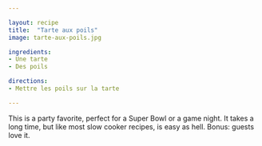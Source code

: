 ```yaml
---

layout: recipe
title:  "Tarte aux poils"
image: tarte-aux-poils.jpg

ingredients:
- Une tarte
- Des poils

directions:
- Mettre les poils sur la tarte

---
```


This is a party favorite, perfect for a Super Bowl or a game night. It takes a long time, but like most slow cooker recipes, is easy as hell. Bonus: guests love it.
